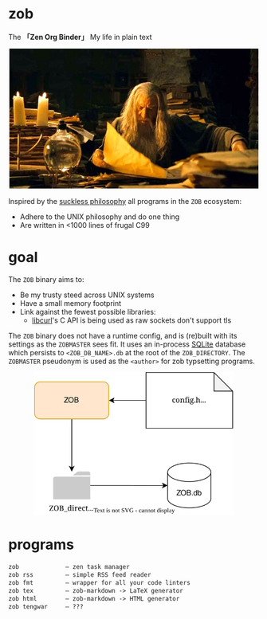 # zob
The **「Zen Org Binder」** My life in plain text
<p align="center">
  <img src="pix/gandalf-study.jpeg" width="500" alt="Gandalf in Gondorian library">
</p>

Inspired by the [suckless philosophy](https://suckless.org/philosophy/) all programs
in the `ZOB` ecosystem:
- Adhere to the UNIX philosophy and do one thing
- Are written in <1000 lines of frugal C99

# goal
The `ZOB` binary aims to:
- Be my trusty steed across UNIX systems
- Have a small memory footprint
- Link against the fewest possible libraries:
  - [libcurl](https://curl.se/libcurl/)'s C API is being used as raw sockets don't support tls

The `ZOB` binary does not have a runtime config, and is (re)built with its settings as the
`ZOBMASTER` sees fit. It uses an in-process [SQLite](https://www.sqlite.org/index.html) 
database which persists to `<ZOB_DB_NAME>.db` at the root of the `ZOB_DIRECTORY`. 
The `ZOBMASTER` pseudonym is used as the `<author>` for zob typsetting programs.

<p align="center">
  <img src="pix/zob.svg" width="400" alt="The zobosystem">
</p>

# programs
```
zob             — zen task manager
zob rss         — simple RSS feed reader
zob fmt         — wrapper for all your code linters
zob tex         — zob-markdown -> LaTeX generator
zob html        — zob-markdown -> HTML generator
zob tengwar     — ???
```
